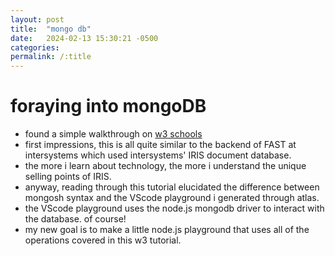 ```yaml
---
layout: post
title:  "mongo db"
date:   2024-02-13 15:30:21 -0500
categories: 
permalink: /:title
---
```


# foraying into mongoDB

* found a simple walkthrough on [w3 schools](https://www.w3schools.com/mongodb/index.php)
* first impressions, this is all quite similar to the backend of FAST at intersystems which used intersystems' IRIS document database.
* the more i learn about technology, the more i understand the unique selling points of IRIS.
* anyway, reading through this tutorial elucidated the difference between mongosh syntax and the VScode playground i generated through atlas.
* the VScode playground uses the node.js mongodb driver to interact with the database. of course!
* my new goal is to make a little node.js playground that uses all of the operations covered in this w3 tutorial.